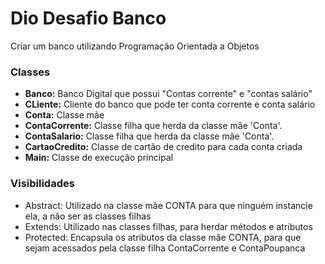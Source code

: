 # Dio Desafio Banco
 Criar um banco utilizando Programação Orientada a Objetos
 
### Classes
- **Banco:** Banco Digital que possui "Contas corrente" e "contas salário"
- **CLiente:** Cliente do banco que pode ter conta corrente e conta salário
- **Conta:** Classe mãe
- **ContaCorrente:** Classe filha que herda da classe mãe 'Conta'.
- **ContaSalario:** Classe filha que herda da classe mãe 'Conta'.
- **CartaoCredito:** Classe de cartão de credito para cada conta criada
- **Main:** Classe de execução principal

### Visibilidades
- Abstract: Utilizado na classe mãe CONTA para que ninguém instancie ela, a não ser as classes filhas
- Extends: Utilizado nas classes filhas, para herdar métodos e atributos
- Protected: Encapsula os atributos da classe mãe CONTA, para que sejam acessados pela classe filha ContaCorrente e ContaPoupanca

